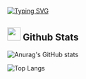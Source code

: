 [![Typing SVG](https://readme-typing-svg.demolab.com?font=Nunito&weight=20&size=35&pause=1000&color=FF3670&center=true&vCenter=true&width=900&height=120&lines=Welcome+to+my+Github+Profile!;I'm+Sebastian)](https://git.io/typing-svg)
<br>

## <img src="https://media.giphy.com/media/iY8CRBdQXODJSCERIr/giphy.gif" width="30px"> Github Stats 

![Anurag's GitHub stats](https://github-readme-stats.vercel.app/api?username=SebastianVelasquezValle&show_icons=true&theme=radical)

![Top Langs](https://github-readme-stats.vercel.app/api/top-langs/?username=SebastianVelasquezValle&langs_count=8&theme=radical)